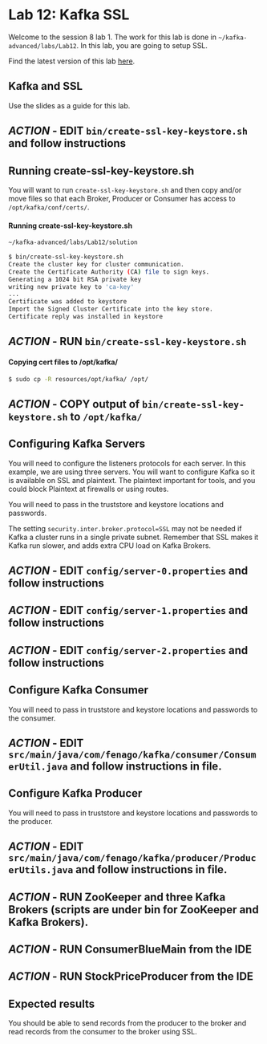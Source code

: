 # Lab 12: Kafka SSL

Welcome to the session 8 lab 1. The work for this lab is done in `~/kafka-advanced/labs/Lab12`.
In this lab, you are going to setup SSL.



Find the latest version of this lab [here]().

## Kafka and SSL

Use the slides as a guide for this lab.

## ***ACTION*** - EDIT `bin/create-ssl-key-keystore.sh` and follow instructions

## Running create-ssl-key-keystore.sh

You will want to run `create-ssl-key-keystore.sh` and then
copy and/or move files so that each Broker, Producer or Consumer has access
to `/opt/kafka/conf/certs/`.

#### Running create-ssl-key-keystore.sh
```sh
~/kafka-advanced/labs/Lab12/solution

$ bin/create-ssl-key-keystore.sh
Create the cluster key for cluster communication.
Create the Certificate Authority (CA) file to sign keys.
Generating a 1024 bit RSA private key
writing new private key to 'ca-key'
...
Certificate was added to keystore
Import the Signed Cluster Certificate into the key store.
Certificate reply was installed in keystore
```

## ***ACTION*** - RUN `bin/create-ssl-key-keystore.sh`

#### Copying cert files to /opt/kafka/

```sh
$ sudo cp -R resources/opt/kafka/ /opt/
```

## ***ACTION*** - COPY output of `bin/create-ssl-key-keystore.sh` to `/opt/kafka/`

## Configuring Kafka Servers
You will need to configure the listeners protocols for each server. In this example, we
are using three servers. You will want to configure Kafka so it is available on SSL and plaintext.
The plaintext important for tools, and you could block Plaintext at firewalls or using routes.

You will need to pass in the truststore and keystore locations and passwords.

The setting `security.inter.broker.protocol=SSL` may not be needed if Kafka a cluster runs in
a single private subnet. Remember that SSL makes it Kafka run slower, and adds extra CPU load
on Kafka Brokers.

## ***ACTION*** - EDIT `config/server-0.properties` and follow instructions
## ***ACTION*** - EDIT `config/server-1.properties` and follow instructions
## ***ACTION*** - EDIT `config/server-2.properties` and follow instructions

## Configure Kafka Consumer

You will need to pass in truststore and keystore locations and passwords to the consumer.

## ***ACTION*** - EDIT `src/main/java/com/fenago/kafka/consumer/ConsumerUtil.java` and follow instructions in file.


## Configure Kafka Producer

You will need to pass in truststore and keystore locations and passwords to the producer.

## ***ACTION*** - EDIT `src/main/java/com/fenago/kafka/producer/ProducerUtils.java` and follow instructions in file.
## ***ACTION*** - RUN ZooKeeper and three Kafka Brokers (scripts are under bin for ZooKeeper and Kafka Brokers).
## ***ACTION*** - RUN ConsumerBlueMain from the IDE
## ***ACTION*** - RUN StockPriceProducer from the IDE

## Expected results
You should be able to send records from the producer to the broker
and read records from the consumer to the broker using SSL.

